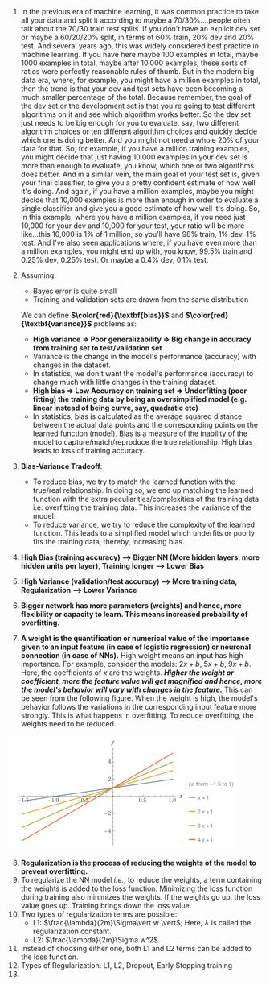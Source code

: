 1.  In the previous era of machine learning, it was common practice to take all your data and split it according to maybe a 70/30%....people often talk about the 70/30 train test splits. If you don't have an explicit dev set or maybe a 60/20/20% split, in terms of 60% train, 20% dev and 20% test. And several years ago, this was widely considered best practice in machine learning. If you have here maybe 100 examples in total, maybe 1000 examples in total, maybe after 10,000 examples, these sorts of ratios were perfectly reasonable rules of thumb. But in the modern big data era, where, for example, you might have a million examples in total, then the trend is that your dev and test sets have been becoming a much smaller percentage of the total. Because remember, the goal of the dev set or the development set is that you're going to test different algorithms on it and see which algorithm works better. So the dev set just needs to be big enough for you to evaluate, say, two different algorithm choices or ten different algorithm choices and quickly decide which one is doing better. And you might not need a whole 20% of your data for that. So, for example, if you have a million training examples, you might decide that just having 10,000 examples in your dev set is more than enough to evaluate, you know, which one or two algorithms does better. And in a similar vein, the main goal of your test set is, given your final classifier, to give you a pretty confident estimate of how well it's doing. And again, if you have a million examples, maybe you might decide that 10,000 examples is more than enough in order to evaluate a single classifier and give you a good estimate of how well it's doing. So, in this example, where you have a million examples, if you need just 10,000 for your dev and 10,000 for your test, your ratio will be more like...this 10,000 is 1% of 1 million, so you'll have 98% train, 1% dev, 1% test. And I've also seen applications where, if you have even more than a million examples, you might end up with, you know, 99.5% train and 0.25% dev, 0.25% test. Or maybe a 0.4% dev, 0.1% test.
2.  Assuming:
     - Bayes error is quite small
     - Training and validation sets are drawn from the same distribution

    We can define **$\color{red}{\textbf{bias}}$** and **$\color{red}{\textbf{variance}}$** problems as:
     - **High variance => Poor generalizability => Big change in accuracy from training set to test/validation set**
     - Variance is the change in the model's performance (accuracy) with changes in the dataset.
     - In statistics, we don't want the model's performance (accuracy) to change much with little changes in the training dataset. 
     - **High bias => Low Accuracy on training set => Underfitting (poor fitting) the training data by being an oversimplified model (e.g. linear instead of being curve, say, quadratic etc)**
     - In statistics, bias is calculated as the average squared distance between the actual data points and the corresponding points on the learned function (model). Bias is a measure of the inability of the model to capture/match/reproduce the true relationship. High bias leads to loss of training accuracy.
       
3. **Bias-Variance Tradeoff**:
     - To reduce bias, we try to match the learned function with the true/real relationship. In doing so, we end up matching the learned function with the extra peculiarities/complexities of the training data i.e. overfitting the training data. This increases the variance of the model.
     - To reduce variance, we try to reduce the complexity of the learned function. This leads to a simplified model which underfits or poorly fits the training data, thereby, increasing bias.

4. **High Bias (training accuracy) --> Bigger NN (More hidden layers, more hidden units per layer), Training longer --> Lower Bias**
5. **High Variance (validation/test accuracy) --> More training data, Regularization --> Lower Variance**
6. **Bigger network has more parameters (weights) and hence, more flexibility or capacity to learn. This means increased probability of overfitting.**
7. **A weight is the quantification or numerical value of the importance given to an input feature (in case of logistic regression) or neuronal connection (in case of NNs).** High weight means an input has high importance. For example, consider the models: $2x+b$, $5x+b$, $9x+b$. Here, the coefficients of $x$ are the weights. ***Higher the weight or coefficient, more the feature value will get magnified and hence, more the model's behavior will vary with changes in the feature.*** This can be seen from the following figure. When the weight is high, the model's behavior follows the variations in the corresponding input feature more strongly. This is what happens in overfitting. To reduce overfitting, the weights need to be reduced.

![./Overfitting.png](https://github.com/sumandeb003/DeepLearning.AI-Certification-on-Improving-Deep-Neural-Networks/blob/main/Overfitting.png)

8. **Regularization is the process of reducing the weights of the model to prevent overfitting.**
9. To regularize the NN model *i.e.*, to reduce the weights, a term containing the weights is added to the loss function. Minimizing the loss function during training also minimizes the weights. If the weights go up, the loss value goes up. Training brings down the loss value.
10. Two types of regularization terms are possible:
     - L1: $\frac{\lambda}{2m}\Sigma\vert w \vert$; Here, $\lambda$ is called the regularization constant.
     - L2: $\frac{\lambda}{2m}\Sigma w^2$
12. Instead of choosing either one, both L1 and L2 terms can be added to the loss function.
13. Types of Regularization: L1, L2, Dropout, Early Stopping training
14. 
